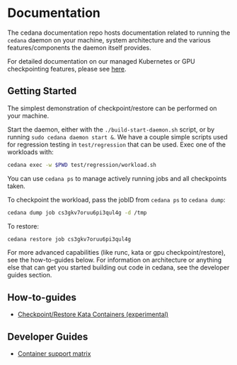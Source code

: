# Documentation 

The cedana documentation repo hosts documentation related to running the `cedana` daemon on your machine, system architecture and the various features/components the daemon itself provides. 

For detailed documentation on our managed Kubernetes or GPU checkpointing features, please see [here](https://docs.cedana.ai). 

## Getting Started 
The simplest demonstration of checkpoint/restore can be performed on your machine. 

Start the daemon, either with the `./build-start-daemon.sh` script, or by running `sudo cedana daemon start &`. We have a couple simple scripts used for regression testing in `test/regression` that can be used. Exec one of the workloads with: 

``` sh
cedana exec -w $PWD test/regression/workload.sh
```

You can use `cedana ps` to manage actively running jobs and all checkpoints taken. 

To checkpoint the workload, pass the jobID from `cedana ps` to `cedana dump`: 

``` sh
cedana dump job cs3gkv7oruu6pi3qul4g -d /tmp
```

To restore: 

``` sh
cedana restore job cs3gkv7oruu6pi3qul4g
```

For more advanced capabilities (like runc, kata or gpu checkpoint/restore), see the how-to-guides below. For information on architecture or anything else that can get you started building out code in cedana, see the developer guides section. 

## How-to-guides 
- [Checkpoint/Restore Kata Containers (experimental)](kata/kata.md)
## Developer Guides 
- [Container support matrix](support/runtimes.md) 
